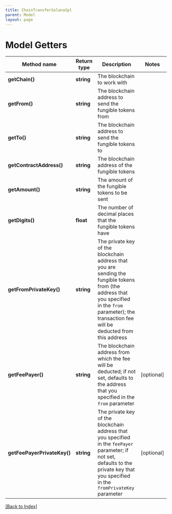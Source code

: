 ```yaml
---
title: ChainTransferSolanaSpl
parent: Model
layout: page
---
```


# Model Getters

Method name | Return type | Description | Notes
------------ | ------------- | ------------- | -------------
**getChain()** | **string** | The blockchain to work with |
**getFrom()** | **string** | The blockchain address to send the fungible tokens from |
**getTo()** | **string** | The blockchain address to send the fungible tokens to |
**getContractAddress()** | **string** | The blockchain address of the fungible tokens |
**getAmount()** | **string** | The amount of the fungible tokens to be sent |
**getDigits()** | **float** | The number of decimal places that the fungible tokens have |
**getFromPrivateKey()** | **string** | The private key of the blockchain address that you are sending the fungible tokens from (the address that you specified in the <code>from</code> parameter); the transaction fee will be deducted from this address |
**getFeePayer()** | **string** | The blockchain address from which the fee will be deducted; if not set, defaults to the address that you specified in the <code>from</code> parameter | [optional]
**getFeePayerPrivateKey()** | **string** | The private key of the blockchain address that you specified in the <code>feePayer</code> parameter; if not set, defaults to the private key that you specified in the <code>fromPrivateKey</code> parameter | [optional]

[[Back to Index]](../index.md)
